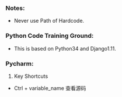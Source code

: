 ### Notes:

* Never use  Path of Hardcode.

### Python Code Training Ground:

* This is based on Python34 and Django1.11.

### Pycharm:

1. Key Shortcuts
* Ctrl + variable_name 查看源码


